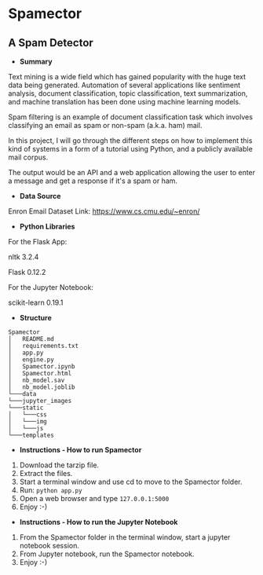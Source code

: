 # Spamector

## A Spam Detector

- **Summary**

Text mining is a wide field which has gained popularity with the huge text data being generated. 
Automation of several applications like sentiment analysis, document classification, topic classification, text summarization, and machine translation has been done using machine learning models.

Spam filtering is an example of document classification task which involves classifying an email as spam or non-spam (a.k.a. ham) mail.

In this project, I will go through the different steps on how to implement this kind of systems in a form of a tutorial using Python, and a publicly available mail corpus.

The output would be an API and a web application allowing the user to enter a message and get a response if it's a spam or ham.


- **Data Source**

Enron Email Dataset
Link: https://www.cs.cmu.edu/~enron/


- **Python Libraries**

For the Flask App:

nltk 3.2.4

Flask 0.12.2

For the Jupyter Notebook:

scikit-learn 0.19.1

	
- **Structure**

```
Spamector
│	README.md
│	requirements.txt
│	app.py 
│	engine.py
│	Spamector.ipynb 
│	Spamector.html
│	nb_model.sav
│	nb_model.joblib
└───data
└───jupyter_images
└───static
│   └───css
│   └───img
│   └───js  
└───templates
```


- **Instructions - How to run Spamector**

1. Download the tarzip file.  
2. Extract the files.  
3. Start a terminal window and use cd to move to the Spamector folder.  
4. Run: `python app.py`
5. Open a web browser and type `127.0.0.1:5000`
6. Enjoy :-)


- **Instructions - How to run the Jupyter Notebook**

1. From the Spamector folder in the terminal window, start a jupyter notebook session.  
2. From Jupyter notebook, run the Spamector notebook.
3. Enjoy :-)
